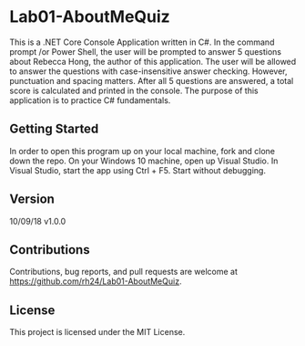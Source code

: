 # Lab01-AboutMeQuiz

This is a .NET Core Console Application written in C#. In the command prompt /or Power Shell, the user will be prompted to answer 5 questions about Rebecca Hong, the author of this application. The user will be allowed to answer the questions with case-insensitive answer checking. However, punctuation and spacing matters. After all 5 questions are answered, a total score is calculated and printed in the console. The purpose of this application is to practice C# fundamentals.

## Getting Started

In order to open this program up on your local machine, fork and clone down the repo. On your Windows 10 machine, open up Visual Studio. In Visual Studio, start the app using Ctrl + F5. Start without debugging.

## Version

10/09/18 v1.0.0 

## Contributions

Contributions, bug reports, and pull requests are welcome at https://github.com/rh24/Lab01-AboutMeQuiz.

## License

This project is licensed under the MIT License.